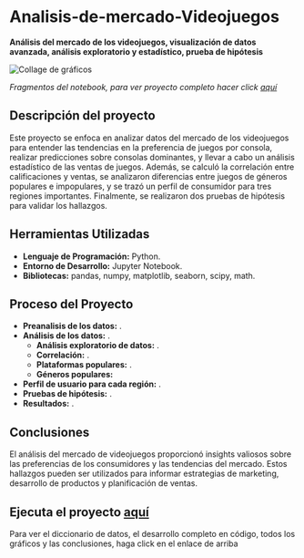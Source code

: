 # Analisis-de-mercado-Videojuegos
__Análisis del mercado de los videojuegos, visualización de datos avanzada, análisis exploratorio y estadístico, prueba de hipótesis__

<image src="https://github.com/BastianLQ/Analisis-de-mercado-Videojuegos/blob/main/N6.jpg" alt="Collage de gráficos">

_Fragmentos del notebook, para ver proyecto completo hacer click [aquí](https://portfoliodabastianlopez.on.drv.tw/Portafolio/An%C3%A1lisis%20de%20mercado%20Videojuegos.html)_

## Descripción del proyecto
Este proyecto se enfoca en analizar datos del mercado de los videojuegos para entender las tendencias en la preferencia de juegos por consola, realizar predicciones sobre consolas dominantes, y llevar a cabo un análisis estadístico de las ventas de juegos. Además, se calculó la correlación entre calificaciones y ventas, se analizaron diferencias entre juegos de géneros populares e impopulares, y se trazó un perfil de consumidor para tres regiones importantes. Finalmente, se realizaron dos pruebas de hipótesis para validar los hallazgos.
  
## Herramientas Utilizadas
- __Lenguaje de Programación:__ Python.
- __Entorno de Desarrollo:__ Jupyter Notebook.
- __Bibliotecas:__ pandas, numpy, matplotlib, seaborn, scipy, math.
  
## Proceso del Proyecto
- __Preanalisis de los datos:__ .
- __Análisis de los datos:__ .
  - __Análisis exploratorio de datos:__ .
  - __Correlación:__ .
  - __Plataformas populares:__ .
  - __Géneros populares:__
- __Perfil de usuario para cada región:__ .
- __Pruebas de hipótesis:__ .
- __Resultados:__ .
  
## Conclusiones
El análisis del mercado de videojuegos proporcionó insights valiosos sobre las preferencias de los consumidores y las tendencias del mercado. Estos hallazgos pueden ser utilizados para informar estrategias de marketing, desarrollo de productos y planificación de ventas.

## Ejecuta el proyecto [aquí](https://portfoliodabastianlopez.on.drv.tw/Portafolio/An%C3%A1lisis%20de%20mercado%20Videojuegos.html)
Para ver el diccionario de datos, el desarrollo completo en código, todos los gráficos y las conclusiones, haga click en el enlace de arriba
